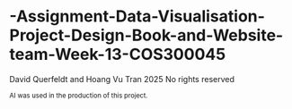# -Assignment-Data-Visualisation-Project-Design-Book-and-Website-team-Week-13-COS300045

David Querfeldt and Hoang Vu Tran 2025 
  No rights reserved

<sub>AI was used in the production of this project.</sub> 
